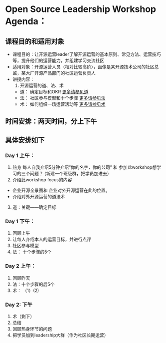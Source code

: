 # Open Source Leadership Workshop Agenda： 


## 课程目的和适用对象
* 课程目的：让开源运营leader了解开源运营的基本原则、常见方法、运营技巧等，提升他们的运营能力，并组建学习交流社区
* 适用对象：开源运营人员（相对比较高阶），画像是某开源技术公司的社区总监，某大厂开源产品部门的社区运营负责人
* 讲授内容： 
  1. 开源运营的道、法、术
  * 道： 确定目标和OKR  [更多请参见道](dao.md)
  * 法： 社区参与模型和十个步骤 [更多请参见法](method.md)
  * 术： 如何组织一场运营活动等 [更多请参见术](action.md)


## 时间安排：两天时间，分上下午


## 具体安排如下

### Day 1 上午：
1. 热身
每人自我介绍5分钟介绍“你的名字，你的公司” 和 参加此workshop想学习的三个问题？
(新建一个班级群，把学员加进去）
2. 介绍此workshop focus的内容
* 企业开源全景图和 企业对外开源运营在此的位置。
* 介绍对外开源运营的道法术
3. 道：关键——确定目标

### Day 1 下午：
1. 回顾上午 
2. 让每人介绍本人的运营目标，并进行点评
3. 社区参与模型
4. 法：  十个步骤的5个


### Day 2 上午：
1. 回顾昨天
2.  法：十个步骤的后5个
3.  术： （1）(2)


### Day 2:  下午
1. 术（剩下）
2. 总结
3. 回顾热身环节的问题
4. 把学员加到leadership大群（作为社区长期运营）

